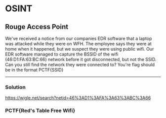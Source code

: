 # OSINT

## Rouge Access Point
<!--SSID WIFI-->

We've received a notice from our companies EDR software that a laptop was attacked while they were on WFH. The employee says they were at home when it happened, but we suspect they were using public wifi. Our EDR software managed to capture the BSSID of the wifi (46:D1:FA:63:BC:66) network before it got disconnected, but not the SSID. Can you still find the network they were connected to? You're flag should be in the format PCTF{SSID}

---

### Solution

https://wigle.net/search?netid=46%3AD1%3AFA%3A63%3ABC%3A66

### PCTF{Red's Table Free Wifi}
